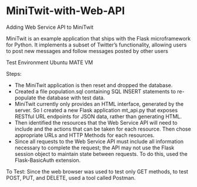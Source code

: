 # MiniTwit-with-Web-API
Adding Web Service API to MiniTwit


MiniTwit is an example application that ships with the Flask microframework for Python. It implements a subset of Twitter’s functionality, allowing users to post new messages and follow messages posted by other users

Test Environment
Ubuntu MATE VM 

Steps:
- The MiniTwit application is then reset and dropped the database. 
- Created a file population.sql containing SQL INSERT statements to re-populate the database with test data.
- MiniTwit currently only provides an HTML interface, generated by the server. So I created a new Flask application mt_api.py that exposes RESTful URL endpoints for JSON data, rather than generating HTML.
- Then identified the resources that the Web Service API will need to include and the actions that can be taken for each resource. Then chose appropriate URLs and HTTP Methods for each resources.
- Since all requests to the Web Service API must include all information necessary to complete the request; the API may not use the Flask session object to maintain state between requests. To do this, used the Flask-BasicAuth extension.

To Test:
Since the web browser was used to test only GET methods, to test POST, PUT, and DELETE, used a tool called Postman.


